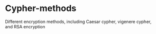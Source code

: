 # Cypher-methods
Different encryption methods, including Caesar cypher, vigenere cypher, and RSA encryption
